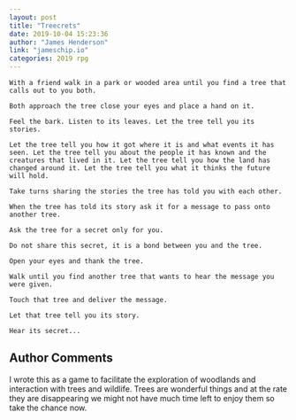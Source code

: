 ```yaml
---
layout: post
title: "Treecrets"
date: 2019-10-04 15:23:36
author: "James Henderson"
link: "jameschip.io"
categories: 2019 rpg
---
```


 
```
With a friend walk in a park or wooded area until you find a tree that calls out to you both.

Both approach the tree close your eyes and place a hand on it.

Feel the bark. Listen to its leaves. Let the tree tell you its stories.

Let the tree tell you how it got where it is and what events it has seen. Let the tree tell you about the people it has known and the creatures that lived in it. Let the tree tell you how the land has changed around it. Let the tree tell you what it thinks the future will hold.

Take turns sharing the stories the tree has told you with each other.

When the tree has told its story ask it for a message to pass onto another tree.

Ask the tree for a secret only for you.

Do not share this secret, it is a bond between you and the tree.

Open your eyes and thank the tree.

Walk until you find another tree that wants to hear the message you were given.

Touch that tree and deliver the message.

Let that tree tell you its story. 

Hear its secret... 
```
## Author Comments
I wrote this as a game to facilitate the exploration of woodlands and interaction with trees and wildlife. Trees are wonderful things and at the rate they are disappearing we might not have much time left to enjoy them so take the chance now.

